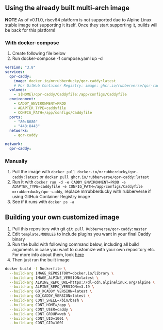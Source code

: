 ## Using the already built multi-arch image

**NOTE** As of v0.11.0, riscv64 platform is not supported due to Alpine Linux stable image not supporting it itself. Once they start supporting it, builds will be back for this platform!

### With docker-compose

1. Create following file below
2. Run docker-compose -f compose.yaml up -d

```yaml
version: "3.8"
services:
  qor-caddy:
    image: docker.io/mrrubberducky/qor-caddy:latest
    # For GitHub Container Registry: image: ghcr.io/rubberverse/qor-caddy:latest
  volumes:
    - ${HOME}/qor-caddy/Caddyfile:/app/configs/Caddyfile
  environment:
    - CADDY_ENVIRONMENT=PROD
    - ADAPTER_TYPE=caddyfile
    - CONFIG_PATH=/app/configs/Caddyfile
  ports:
    - "80:8080"
    - "443:8443"
  networks:
    - qor-caddy

network:
  qor-caddy:
```

### Manually

1. Pull the image with `docker pull docker.io/mrrubberducky/qor-caddy:latest` or `docker pull ghcr.io/rubberverse/qor-caddy:latest`
2. Run it with `docker run -d -e CADDY_ENVIRONMENT=PROD -e ADAPTER_TYPE=caddyfile -e CONFIG_PATH=/app/configs/Caddyfile mrrubberducky/qor-caddy`, replace mrrubberducky with rubberverse if using GitHub Container Registry image
3. See if it runs with `docker ps -a`

## Building your own customized image

1. Pull this repository with git `git pull Rubberverse/qor-caddy:master`
2. Edit `template.MODULES` to include plugins you want in your final Caddy binary
3. Run the build with following command below, including all build arguments in case you want to customize with your own repository etc. For more info about them, look [here](https://github.com/Rubberverse/qor-caddy/blob/main/BuildArguments.md)
4. Then just run the built image

```bash
docker build -f Dockerfile \
  --build-arg IMAGE_REPOSITORY=docker.io/library \
  --build-arg IMAGE_ALPINE_VERSION=latest \
  --build-arg ALPINE_REPO_URL=https://dl-cdn.alpinelinux.org/alpine \
  --build-arg ALPINE_REPO_VERSION=v3.19 \
  --build-arg GO_XCADDY_VERSION=latest \
  --build-arg GO_CADDY_VERSION=latest \
  --build-arg CONT_SHELL=/bin/bash \
  --build-arg CONT_HOME=/app \
  --build-arg CONT_USER=caddy \
  --build-arg CONT_GROUP=web \
  --build-arg CONT_UID=1001 \
  --build-arg CONT_GID=1001
```
